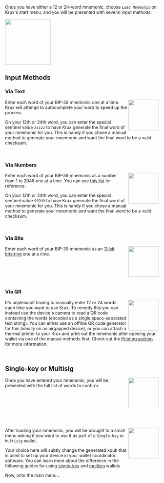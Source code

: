 Once you have either a 12 or 24-word mnemonic, choose `Load Mnemonic` on Krux's start menu, and you will be presented with several input methods:

<img src="../../img/pic-input-methods.png" width="150">

## Input Methods
### Via Text
<img src="../../img/pic-text-input.png" width="100" align="right">

Enter each word of your BIP-39 mnemonic one at a time. Krux will attempt to autocomplete your word to speed up the process. 

On your 12th or 24th word, you can enter the special sentinel value `zzzzz` to have Krux generate the final word of your mnemonic for you. This is handy if you chose a manual method to generate your mnemonic and want the final word to be a valid checksum.

<br>

### Via Numbers
<img src="../../img/pic-number-input.png" width="100" align="right">

Enter each word of your BIP-39 mnemonic as a number from 1 to 2048 one at a time. You can use [this list](https://github.com/bitcoin/bips/blob/master/bip-0039/english.txt) for reference.

On your 12th or 24th word, you can enter the special sentinel value `99999` to have Krux generate the final word of your mnemonic for you. This is handy if you chose a manual method to generate your mnemonic and want the final word to be a valid checksum.

<br>

### Via Bits
<img src="../../img/pic-bit-input.png" width="100" align="right">

Enter each word of your BIP-39 mnemonic as an [11-bit bitstring](https://github.com/hatgit/BIP39-wordlist-printable-en/blob/master/BIP39-en-printable.txt) one at a time.

<br><br><br><br>

### Via QR
<img src="../../img/pic-qr-input.png" width="100" align="right">

It's unpleasant having to manually enter 12 or 24 words each time you want to use Krux. To remedy this you can instead use the device's camera to read a QR code containing the words (encoded as a single space-separated text string). You can either use an offline QR code generator for this (ideally on an airgapped device), or you can attach a thermal printer to your Krux and print out the mnemonic after opening your wallet via one of the manual methods first. Check out the [Printing section](/getting-started/printing) for more information.

<br>

## Single-key or Multisig
<img src="../../img/pic-mnemonic.png" width="100" align="right">

Once you have entered your mnemonic, you will be presented with the full list of words to confirm.

<br><br><br><br><br><br>

<img src="../../img/pic-wallet-type.png" width="100" align="right">

After loading your mnemonic, you will be brought to a small menu asking if you want to use it as part of a `Single-key` or `Multisig` wallet.

Your choice here will subtly change the generated xpub that is used to set up your device in your wallet coordinator software. You can learn more about the difference in the following guides for using [single-key](/getting-started/using-a-single-key-wallet) and [multisig](/getting-started/using-a-multisig-wallet) wallets.

Now, onto the main menu...